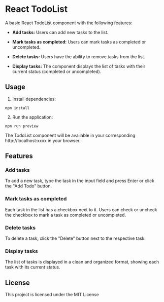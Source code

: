 
# React TodoList

  

A basic React TodoList component with the following features:

  

-  **Add tasks:** Users can add new tasks to the list.

-  **Mark tasks as completed:** Users can mark tasks as completed or uncompleted.

-  **Delete tasks:** Users have the ability to remove tasks from the list.

-  **Display tasks:** The component displays the list of tasks with their current status (completed or uncompleted).

  

## Usage

  

1. Install dependencies:
```
npm install
```
2.  Run the application:
```
npm run preview
```
The TodoList component will be available in your corresponding http://localhost:xxxx in your browser.
## Features

### Add tasks

To add a new task, type the task in the input field and press Enter or click the "Add Todo" button.

### Mark tasks as completed

Each task in the list has a checkbox next to it. Users can check or uncheck the checkbox to mark a task as completed or uncompleted.

### Delete tasks

To delete a task, click the "Delete" button next to the respective task.

### Display tasks

The list of tasks is displayed in a clean and organized format, showing each task with its current status.

## License
This project is licensed under the MIT License